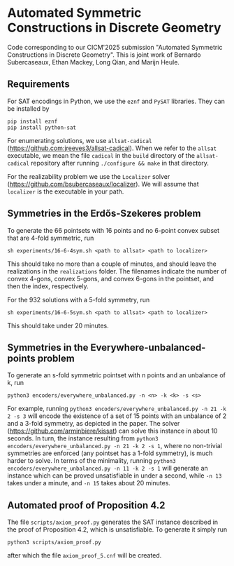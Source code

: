 # Automated Symmetric Constructions in Discrete Geometry
Code corresponding to our CICM'2025 submission "Automated Symmetric Constructions in Discrete Geometry".
This is joint work of Bernardo Subercaseaux, Ethan Mackey, Long Qian, and Marijn Heule.

## Requirements

For SAT encodings in Python, we use the `eznf` and `PySAT` libraries. They can be installed by
```
pip install eznf
pip install python-sat
```

For enumerating solutions, we use `allsat-cadical` (https://github.com:jreeves3/allsat-cadical). When we refer to the `allsat` executable, we mean the file `cadical` in the `build` directory of the `allsat-cadical` repository after running `./configure && make` in that directory.

For the realizability problem we use the `Localizer` solver (https://github.com/bsubercaseaux/localizer). We will assume that `localizer` is the executable in your path.


## Symmetries in the Erdős-Szekeres problem

To generate the 66 pointsets with 16 points and no 6-point convex subset that are 4-fold symmetric, run
```
sh experiments/16-6-4sym.sh <path to allsat> <path to localizer>
```
This should take no more than a couple of minutes, and should leave the realizations in the `realizations` folder. The filenames indicate the number of convex 4-gons, convex 5-gons, and convex 6-gons in the pointset, and then the index, respectively.

For the 932 solutions with a 5-fold symmetry, run

```
sh experiments/16-6-5sym.sh <path to allsat> <path to localizer>
```

This should take under 20 minutes.

## Symmetries in the Everywhere-unbalanced-points problem

To generate an s-fold symmetric pointset with n points and an unbalance of k, run

```
python3 encoders/everywhere_unbalanced.py -n <n> -k <k> -s <s>
```

For example, running `python3 encoders/everywhere_unbalanced.py -n 21 -k 2 -s 3` will encode the existence of a set of 15 points with an unbalance of 2 and a 3-fold symmetry, as depicted in the paper. The solver (https://github.com/arminbiere/kissat) can solve this instance in about 10 seconds. In turn, the instance resulting from `python3 encoders/everywhere_unbalanced.py -n 21 -k 2 -s 1`, where no non-trivial symmetries are enforced (any pointset has a 1-fold symmetry), is much harder to solve. In terms of the minimality, running `python3 encoders/everywhere_unbalanced.py -n 11 -k 2 -s 1` will generate an instance which can be proved unsatisfiable in under a second, while `-n 13` takes under a minute, and `-n 15` takes about 20 minutes.



## Automated proof of Proposition 4.2

The file `scripts/axiom_proof.py` generates the SAT instance described in the proof of Proposition 4.2, which is unsatisfiable. To generate it simply run 

```
python3 scripts/axiom_proof.py
```
after which the file `axiom_proof_5.cnf` will be created. 
